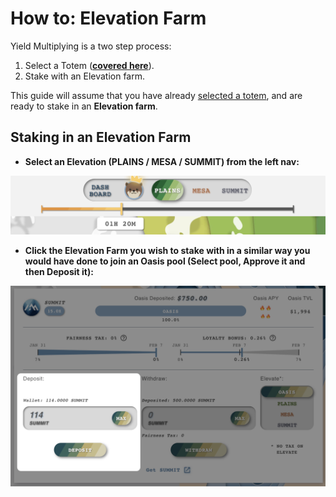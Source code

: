 # How to: Elevation Farm

Yield Multiplying is a two step process:

1. Select a Totem ([**covered here**](../totem/selecting-totem.md)).
2. Stake with an Elevation farm.

This guide will assume that you have already [selected a totem](../totem/selecting-totem.md), and are ready to stake in an **Elevation farm**.

## Staking in an Elevation Farm

* **Select an Elevation (PLAINS / MESA / SUMMIT) from the left nav:**

![](<../../.gitbook/assets/Choose Elevation.png>)

* **Click the Elevation Farm you wish to stake with in a similar way you would have done to join an Oasis pool (Select pool, Approve it and then Deposit it):**

![](../../.gitbook/assets/deposit.png)
